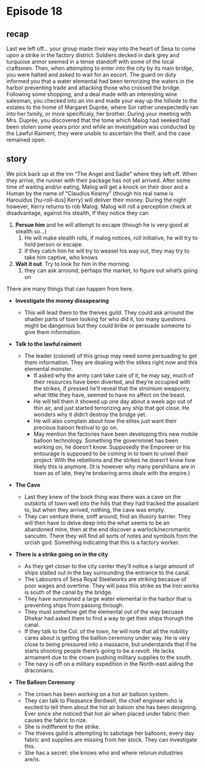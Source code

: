 # Episode 18

## recap

Last we left off… your group made their way into the heart of Sesa to come upon a strike in the factory district. Soldiers decked in dark grey and turquoise armor seemed in a tense standoff with some of the local craftsmen. Then, when attempting to enter into the city by its main bridge, you were halted and asked to wait for an escort. The guard on duty informed you that a water elemental had been terrorizing the waters in the harbor preventing trade and attacking those who crossed the bridge. Following some shopping, and a deal made with an interesting wine salesman, you checked into an inn and made your way up the hillside to the estates to the home of Margaret Duprée, where Sor rather unexpectedly ran into her family, or more specificaly, her brother. During your meeting with Mrs. Duprée, you discovered that the tome which Malog had seeked had been stolen some years prior and while an investigation was conducted by the Lawful Raiment, they were unable to ascertain the theif, and the case remained open. 

## story

We pick back up at the inn “The Angel and Sadle” where they left off. When they arrive, the runner with their package has not yet arrived. After some time of waiting and/or eating, Malog will get a knock on their door and a Human by the name of “Claudius Kearny” (though his real name is Harouldus [hu-roll-dus] Kerry) will deliver their money. During the night however, Kerry returns to rob Malog. Malog will roll a perception check at disadvantage, against his stealth, If they notice they can

1) **Persue him** and he will attempt to escape (though he is very good at stealth so…)
   1) He will make stealth rolls, if malog notices, roll initiative, he will try to hold person or escape. 
   2) if they catch him he will try to weasel his way out, they may try to take him captive, who knows
2) **Wait it out**. Try to look for him in the morning. 
   1) they can ask arround, perhaps the market, to figure out what’s going on

There are many things that can happen from here.

- **Investigate the money dissapearing**
  - This will lead them to the theives guild. They could ask arround the shadier parts of town looking for who did it, too many questions might be dangerous but they could bribe or persuade someone to give them information. 
- **Talk to the lawful raiment**
  - The leader (colonel) of this group may need some persuading to get them information. They are dealing with the stikes right now and this elemental monster.
    - If asked why the army cant take care of it, he may say, much of their resources have been diverted, and they’re occupied with the strikes, if pressed he’ll reveal that the stroinium weaponry, what little they have, seemed to have no affect on the beast. 
    - He will tell them it showed up one day about a week ago out of thin air, and just started terrorizing any ship that got close. He wonders why it didn’t destroy the bridge yet. 
    - He will also complain about how the elites just want their precious baloon festival to go on. 
    - May mention the factories have been developing this new mobile balloon technology. Something the governmnet has been working on, he doesn’t know. Supposedly the Emporeer or his entourage is supposed to be coming in to town to unveil their project. With the rebellions and the strikes he doesn’t know how likely this is anymore. (It is however why many pershilians are in town as of late, they’re brokering arms deals with the empire.)
- **The Cave**
  - Last they knew of the book thing was there was a cave on the outskirts of town well into the hills that they had tracked the assailant to, but when they arrived, nothing, the cave was empty. 
  - They can venture there, sniff around, find an illusory barrier. They will then have to delve deep into the what seems to be an abandoned mine, then at the end discover a warlock/necromantic sancutm. There they will find all sorts of notes and symbols from the orcish god. Something indicating that this is a factory worker.  

- **There is a strike going on in the city**
  - As they get closer to the city center they’ll notice a large amount of ships stalled out in the bay surrounding the entrance to the canal.
  - The Labourers of Sesa Royal Steelworks are striking becasue of poor wages and overtime. They will pass this strike as the Iron works is south of the canal by the bridge. 
  - They have summoned a large water elemental in the harbor that is preventing ships from passing through.
  - They must somehow get the elemental out of the way becuase Dhekar had asked them to find a way to get their ships thorugh the canal. 
  - If they talk to the Col. of the town, he will note that all the nobility cares about is getting the balllon ceremony under way. He is very close to being pressured into a massacre, but understands that if he starts shooting people there’s going to be a revolt. He lacks armament due to the crown pushing military supplies to the south. 
  - The navy is off on a military expedition in the North-east aiding the draconians. 
- **The Balloon Ceremony**
  - The crown has been working on a hot air balloon system. 
  - They can talk to Pleasance Berdwell, the chief engineer who is excited to tell them about the hot air baloon she has been designing. Ever since she noticed that hot air when placed under fabric then causes the fabric to rize. 
  - She is indifferent to the strike. 
  - The thieves gulid is attempting to sabotage her balloons, every day fabric and supplies are missing from her stock. They can investigate this.
  - She has a secret: she knows who and where relorun industries are/is.